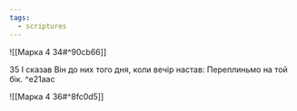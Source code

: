 ```yaml
---
tags:
  - scriptures
---
```


![[Марка 4 34#^90cb66]]

35 І сказав Він до них того дня, коли вечір настав: Переплиньмо на той бік. ^e21aac

![[Марка 4 36#^8fc0d5]]